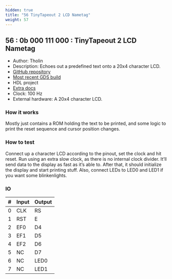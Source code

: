```yaml
---
hidden: true
title: "56 TinyTapeout 2 LCD Nametag"
weight: 57
---
```


## 56 : 0b 000 111 000 : TinyTapeout 2 LCD Nametag

* Author: Tholin
* Description: Echoes out a predefined text onto a 20x4 character LCD.
* [GitHub repository](https://github.com/89Mods/tt2-lcd-namebadge)
* [Most recent GDS build](https://github.com/AvalonSemiconductors/tt2-lcd-namebadge/actions/runs/3603899616)
* HDL project
* [Extra docs]()
* Clock: 100 Hz
* External hardware: A 20x4 character LCD.



### How it works

Mostly just contains a ROM holding the text to be printed, and some logic to print the reset sequence and cursor position changes.

### How to test

Connect up a character LCD according to the pinout, set the clock and hit reset. Run using an extra slow clock, as there is no internal clock divider. It’ll send data to the display as fast as it’s able to. After that, it should initialize the display and start printing stuff. Also, connect LEDs to LED0 and LED1 if you want some blinkenlights.

### IO

| # | Input        | Output       |
|---|--------------|--------------|
| 0 | CLK  | RS |
| 1 | RST  | E |
| 2 | EF0  | D4 |
| 3 | EF1  | D5 |
| 4 | EF2  | D6 |
| 5 | NC  | D7 |
| 6 | NC  | LED0 |
| 7 | NC  | LED1 |
